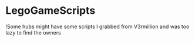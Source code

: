 # LegoGameScripts
!Some hubs might have some scripts I grabbed from V3rmillion and was too lazy to find the owners
